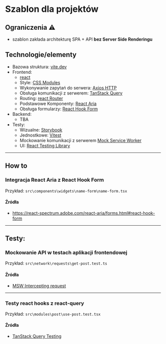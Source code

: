 # Szablon dla projektów

## Ograniczenia :warning:
 * szablon zakłada architekturę SPA + API **bez Server Side Renderingu**

## Technologie/elementy

* Bazowa struktura: [vite.dev](https://vite.dev/)
* Frontend:
  * [react](https://react.dev/)
  * Style: [CSS Modules](https://vite.dev/guide/features.html#css-modules)
  * Wykonywanie zapytań do serwera: [Axios HTTP](https://axios-http.com/)
  * Obsługa komunikacji z serwerem: [TanStack Query](https://tanstack.com/query/v5)
  * Routing: [react Router](https://reactrouter.com/)
  * Podstawowe Komponenty: [React Aria](https://react-spectrum.adobe.com/react-aria/getting-started.html)
  * Obsługa formularzy: [React Hook Form](https://react-hook-form.com/)
* Backend:
  * TBA
* Testy:
  * Wizualne: [Storybook](https://storybook.js.org/)
  * Jednostkowe: [Vitest](https://vitest.dev/)
  * Mockowanie komunikacji z serwerem [Mock Service Worker](https://mswjs.io/)
  * UI: [React Testing Library](https://testing-library.com/docs/react-testing-library/intro)

------------------------------------------------

## How to

### Integracja React Aria z React Hook Form

Przykład: `src\components\widgets\name-form\name-form.tsx`

#### Źródła

* https://react-spectrum.adobe.com/react-aria/forms.html#react-hook-form


---------------------------------------
## Testy:

### Mockowanie API w testach aplikacji frontendowej

Przykład: `src\network\requests\get-post.test.ts`

#### Źródła

* [MSW Intercepting request](https://mswjs.io/docs/http/intercepting-requests/)

----------------------------------------------------------------------------------

### Testy react hooks z react-query

Przykład: `src\modules\post\use-post.test.tsx`

#### Źródła

* [TanStack Query Testing](https://tanstack.com/query/v5/docs/framework/react/guides/testing)
